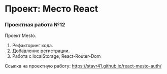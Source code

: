 # Проект: Место React
### Проектная работа №12

Проект Mesto. 
1. Рефакторинг кода.
2. Добавление регистрации.
3. Работа с localStorage, React-Router-Dom

Ссылка на проектную работу: https://stavr41.github.io/react-mesto-auth/

